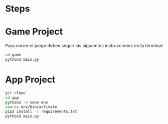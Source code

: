 # Steps
# Game Project

Para correr el juego debes seguir las siguientes instrucciones en la terminal:

```sh
cd game
python3 main.py
```

# App Project
```sh
git clone
cd app
python3 -m venv env
source env/bin/activate
pip3 install -r requirements.txt
python3 main.py
```

